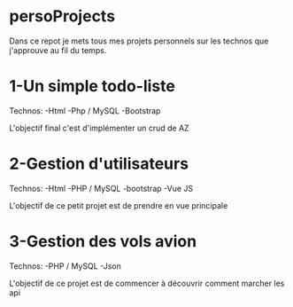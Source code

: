 # persoProjects
Dans ce repot je mets tous mes projets personnels sur les technos que j'approuve au fil du temps.

# 1-Un simple todo-liste
Technos: 
	-Html 
	-Php / MySQL 
	-Bootstrap 

L'objectif final c'est d'implémenter un crud de AZ

# 2-Gestion d'utilisateurs
Technos: 
	-Html
	-PHP / MySQL 
	-bootstrap 
	-Vue JS 

L'objectif de ce petit projet est de prendre en vue principale

# 3-Gestion des vols avion
Technos: 
	-PHP / MySQL 
	-Json 
	
L'objectif de ce projet est de commencer à découvrir comment marcher les api
